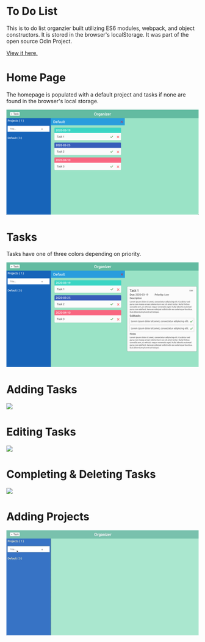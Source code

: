 # To Do List

This is to do list organzier built utilizing ES6 modules, webpack, and object constructors. It is stored in the browser's 
localStorage. It was part of the open source Odin Project. 

<a href="https://ricardo-gonzalez-villegas.github.io/to-do-list">View it here.</a>

<h1>Home Page</h1>
<p>The homepage is populated with a default project and tasks if none are found in the browser's local storage.
</p>

<img src="/dist/img/home_page.png" />

<h1>Tasks</h1>
<p>Tasks have one of three colors depending on priority.</p>
<img src="/dist/img/task.png" />

<h1>Adding Tasks</h1>

<img src="/dist/img/add_task.gif" />

<h1>Editing Tasks</h1>

<img src="/dist/img/edit_task.gif" />

<h1>Completing & Deleting Tasks</h1>

<img src="/dist/img/complete_delete_tasks.gif" />

<h1>Adding Projects</h1>

<img src="/dist/img/add_project.gif" />
